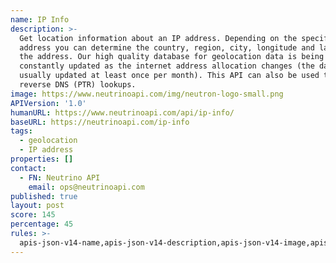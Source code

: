 ```yaml
---
name: IP Info
description: >-
  Get location information about an IP address. Depending on the specific IP
  address you can determine the country, region, city, longitude and latitude of
  the address. Our high quality database for geolocation data is being
  constantly updated as the internet address allocation changes (the database is
  usually updated at least once per month). This API can also be used to do
  reverse DNS (PTR) lookups.
image: https://www.neutrinoapi.com/img/neutron-logo-small.png
APIVersion: '1.0'
humanURL: https://www.neutrinoapi.com/api/ip-info/
baseURL: https://neutrinoapi.com/ip-info
tags:
  - geolocation
  - IP address
properties: []
contact:
  - FN: Neutrino API
    email: ops@neutrinoapi.com
published: true
layout: post
score: 145
percentage: 45
rules: >-
  apis-json-v14-name,apis-json-v14-description,apis-json-v14-image,apis-json-v14-url,apis-json-v14-tags,apis-json-v14-maintainers,apis-json-v14-maintainers-fn,apis-json-v14-maintainers-email,apis-json-v14-apis-name,apis-json-v14-apis-description,apis-json-v14-apis-image,apis-json-v14-apis-humanURL,apis-json-v14-apis-baseURL,apis-json-v14-apis-tags
---
```

